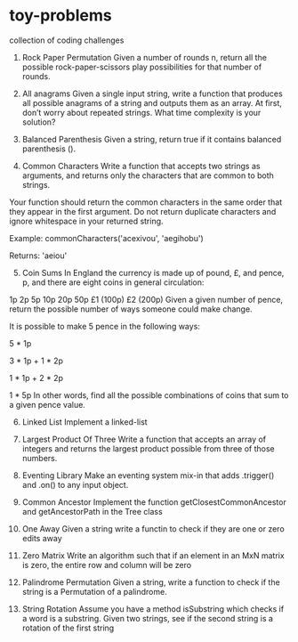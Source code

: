# toy-problems
collection of coding challenges

1. Rock Paper Permutation
Given a number of rounds n, return all the possible rock-paper-scissors play possibilities for that number of rounds.

2. All anagrams
Given a single input string, write a function that produces all possible anagrams of a string and outputs them as an array. At first, don’t worry about repeated strings. What time complexity is your solution?


3. Balanced Parenthesis
Given a string, return true if it contains balanced parenthesis ().

4. Common Characters
Write a function that accepts two strings as arguments, and returns only the characters that are common to both strings.

Your function should return the common characters in the same order that they appear in the first argument. Do not return duplicate characters and ignore whitespace in your returned string.

Example: commonCharacters('acexivou', 'aegihobu')

Returns: 'aeiou'

5. Coin Sums
In England the currency is made up of pound, £, and pence, p, and there are eight coins in general circulation:

1p
2p
5p
10p
20p
50p
£1 (100p)
£2 (200p)
Given a given number of pence, return the possible number of ways someone could make change.

It is possible to make 5 pence in the following ways:

5 * 1p

3 * 1p + 1 * 2p

1 * 1p + 2 * 2p

1 * 5p
In other words, find all the possible combinations of coins that sum to a given pence value.

6.  Linked List
Implement a linked-list


7.  Largest Product Of Three
Write a function that accepts an array of integers and returns the largest product possible from three of those numbers.

8.  Eventing Library
Make an eventing system mix-in that adds .trigger() and .on() to any input object.

9.  Common Ancestor
Implement the function getClosestCommonAncestor and getAncestorPath in the Tree class

10. One Away
Given a string write a functin to check if they are one or zero edits away

11.  Zero Matrix
Write an algorithm such that if an element in an MxN matrix is zero, the entire row and column will be zero

12. Palindrome Permutation
Given a string, write a function to check if the string is a Permutation
of a palindrome.

13. String Rotation
Assume you have a method isSubstring which checks if a word is a substring.
Given two strings, see if the second string is a rotation of the first string
